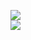 [![](https://img.shields.io/badge/Made%20With-Github%20Spray-lightgrey.svg?style=for-the-badge&logo=github)](https://github.com/Annihil/github-spray#14281)  
[![](https://i.imgur.com/2DrTn0Z.gif)](https://github.com/Annihil/github-spray)